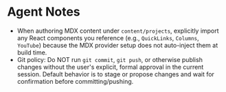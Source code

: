 # Agent Notes

- When authoring MDX content under `content/projects`, explicitly import any React components you reference (e.g., `QuickLinks`, `Columns`, `YouTube`) because the MDX provider setup does not auto-inject them at build time.
- Git policy: Do NOT run `git commit`, `git push`, or otherwise publish changes without the user's explicit, formal approval in the current session. Default behavior is to stage or propose changes and wait for confirmation before committing/pushing.
